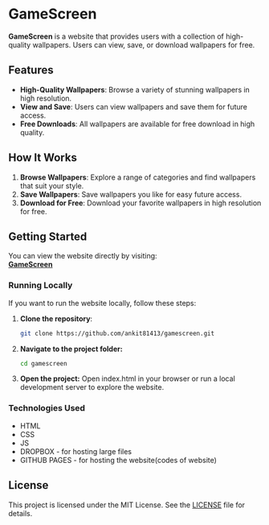 # GameScreen

**GameScreen** is a website that provides users with a collection of high-quality wallpapers. Users can view, save, or download wallpapers for free.

## Features

- **High-Quality Wallpapers**: Browse a variety of stunning wallpapers in high resolution.
- **View and Save**: Users can view wallpapers and save them for future access.
- **Free Downloads**: All wallpapers are available for free download in high quality.

## How It Works

1. **Browse Wallpapers**: Explore a range of categories and find wallpapers that suit your style.
2. **Save Wallpapers**: Save wallpapers you like for easy future access.
3. **Download for Free**: Download your favorite wallpapers in high resolution for free.

## Getting Started

You can view the website directly by visiting:  
[**GameScreen**](https://ankit81413.github.io/GameScreen/)

### Running Locally

If you want to run the website locally, follow these steps:

1. **Clone the repository**:
   ```bash
   git clone https://github.com/ankit81413/gamescreen.git
2. **Navigate to the project folder:**
   ```bash
   cd gamescreen
3. **Open the project:** Open index.html in your browser or run a local development server to explore the website.

### Technologies Used
- HTML
- CSS
- JS
- DROPBOX - for hosting large files
- GITHUB PAGES - for hosting the website(codes of website)
## License

This project is licensed under the MIT License. See the [LICENSE](LICENSE) file for details.



